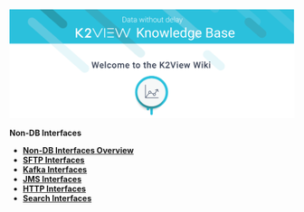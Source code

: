 ![image](/articles/images/welcome_to_wiki.png)


<strong>Non-DB Interfaces<strong>
<ul>

<li><a href="/articles/24_non_DB_interfaces/01_nondb_interfaces_overview.md">Non-DB Interfaces Overview</a></li>
<li><a href="/articles/24_non_DB_interfaces/02_SFTP_interface.md">SFTP Interfaces</a></li>
<li><a href="/articles/24_non_DB_interfaces/03_kafka_interface.md">Kafka Interfaces</a></li>
<li><a href="/articles/24_non_DB_interfaces/04_JMS_interface.md">JMS Interfaces</a></li>
<li><a href="/articles/24_non_DB_interfaces/05_HTTP_interface.md">HTTP Interfaces</a></li>
<li><a href="/articles/24_non_DB_interfaces/06_search_interface.md">Search Interfaces</a></li>

</ul>






